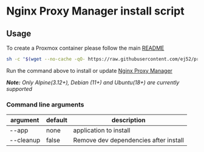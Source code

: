 # Nginx Proxy Manager install script

## Usage

To create a Proxmox container please follow the main [README](https://raw.githubusercontent.com/ej52/proxmox/main/README.md)

```sh
sh -c "$(wget --no-cache -qO- https://raw.githubusercontent.com/ej52/proxmox/main/install.sh)" -s --app nginx-proxy-manager
```

Run the command above to install or update [Nginx Proxy Manager](https://nginxproxymanager.com/)

***Note:*** _Only Alpine(3.12+), Debian (11+) and Ubuntu(18+) are currently supported_

### Command line arguments
| argument           | default              | description                                            |
|--------------------|----------------------|--------------------------------------------------------|
| --app         | none                      | application to install                                 |
| --cleanup     | false                     | Remove dev dependencies after install                  |
